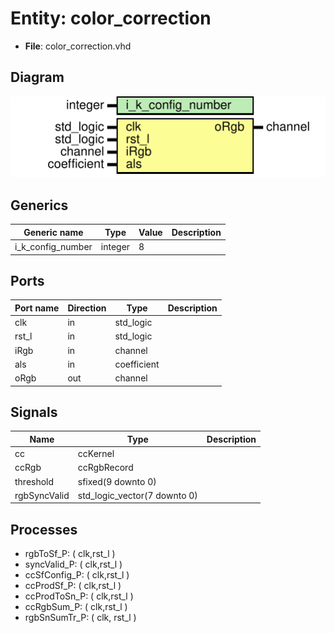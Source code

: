 # Entity: color_correction 

- **File**: color_correction.vhd
## Diagram

![Diagram](color_correction.svg "Diagram")
## Generics

| Generic name      | Type    | Value | Description |
| ----------------- | ------- | ----- | ----------- |
| i_k_config_number | integer | 8     |             |
## Ports

| Port name | Direction | Type        | Description |
| --------- | --------- | ----------- | ----------- |
| clk       | in        | std_logic   |             |
| rst_l     | in        | std_logic   |             |
| iRgb      | in        | channel     |             |
| als       | in        | coefficient |             |
| oRgb      | out       | channel     |             |
## Signals

| Name         | Type                         | Description |
| ------------ | ---------------------------- | ----------- |
| cc           | ccKernel                     |             |
| ccRgb        | ccRgbRecord                  |             |
| threshold    | sfixed(9 downto 0)           |             |
| rgbSyncValid | std_logic_vector(7 downto 0) |             |
## Processes
- rgbToSf_P: ( clk,rst_l )
- syncValid_P: ( clk,rst_l )
- ccSfConfig_P: ( clk,rst_l )
- ccProdSf_P: ( clk,rst_l )
- ccProdToSn_P: ( clk,rst_l )
- ccRgbSum_P: ( clk,rst_l )
- rgbSnSumTr_P: ( clk, rst_l )
